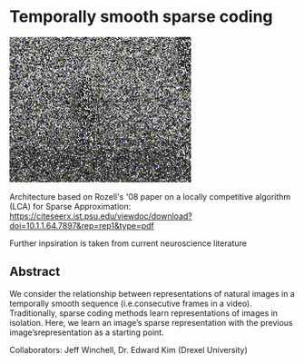 # Temporally smooth sparse coding


![Alt Text](https://github.com/winch-jm/sc-temporal-smoothing/blob/master/reconstructions/out.gif)

Architecture based on Rozell's '08 paper on a locally competitive algorithm (LCA) for Sparse Approximation: 
https://citeseerx.ist.psu.edu/viewdoc/download?doi=10.1.1.64.7897&rep=rep1&type=pdf

Further inpsiration is taken from current neuroscience literature 

Abstract 
---------
We consider the relationship between representations of natural images in a temporally smooth sequence 
(i.e.consecutive frames in a video). Traditionally, sparse coding methods learn representations of images in isolation. 
Here, we learn an image’s sparse representation with the previous image’srepresentation as a starting point.

Collaborators: Jeff Winchell, Dr. Edward Kim (Drexel University)
